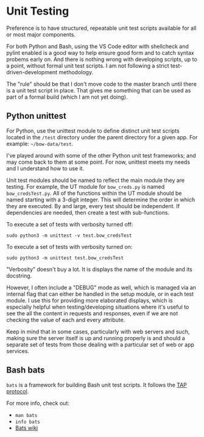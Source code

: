 # Unit Testing

Preference is to have structured, repeatable unit test scripts available for all or most major components.

For both Python and Bash, using the VS Code editor with shellcheck and pylint enabled is a good way to help ensure good form and to catch syntax probems early on.  And there is nothing wrong with developing scripts, up to a point, without formal unit test scripts. I am not following a strict test-driven-development methodology.

The "rule" should be that I don't move code to the master branch until there is a unit test script in place. That gives me something that can be used as part of a formal build (which I am not yet doing).

## Python unittest

For Python, use the unittest module to define distinct unit test scripts located in the ``/test`` directory under the parent directory for a given app.  For example:  ``~/bow-data/test``.

I've played around with some of the other Python unit test frameworks; and may come back to them at some point. For now, unittest meets my needs and I understand how to use it.

Unit test modules should be named to reflect the main module they are testing. For example, the UT module for ``bow_creds.py`` is named ``bow_credsTest.py``.  All of the functions within the UT module should be named starting with a 3-digit integer.  This will determine the order in which they are executed.  By and large, every test should be independent.  If dependencies are needed, then create a test with sub-functions.

To execute a set of tests with verbosity turned off:

```sudo python3 -m unittest -v test.bow_credsTest```

To execute a set of tests with verbosity turned on:

```sudo python3 -m unittest test.bow_credsTest```

"Verbosity" doesn't buy a lot. It is displays the name of the module and its docstring.

However, I often include a "DEBUG" mode as well, which is managed via an internal flag that can either be handled in the setup module, or in each test module.  I use this for providing more elaborated displays, which is especially helpful when testing/developing situations where it's useful to see the all the content in requests and responses, even if we are not checking the value of each and every attribute.

Keep in mind that in some cases, particularly with web servers and such, making sure the server itself is up and running properly is and should a separate set of tests from those dealing with a particular set of web or app services.

## Bash bats

``bats`` is a framework for building Bash unit test scripts.
It follows the [TAP protocol](https://en.wikipedia.org/wiki/Test_Anything_Protocol).

For more info, check out:

- ```man bats```
- ```info bats```
- [Bats wiki](https://github.com/sstephenson/bats/wiki/)
